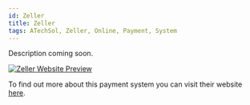 ```yaml
---
id: Zeller
title: Zeller
tags: ATechSol, Zeller, Online, Payment, System
---
```


Description coming soon.

[<img alt="Zeller Website Preview" src="/img/Stripe.png" />](https://www.myzeller.com/)

To find out more about this payment system you can visit their website [here](https://www.myzeller.com/).
